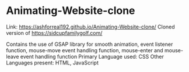 # Animating-Website-clone


Link: https://ashforreal192.github.io/Animating-Website-clone/
Cloned version of https://sidcupfamilygolf.com/


Contains the use of GSAP library for smooth animation, event listener
function, mouse-move event handling function, mouse-enter and
mouse-leave event handling function
Primary Language used: CSS
Other Languages present: HTML, JavaScript

